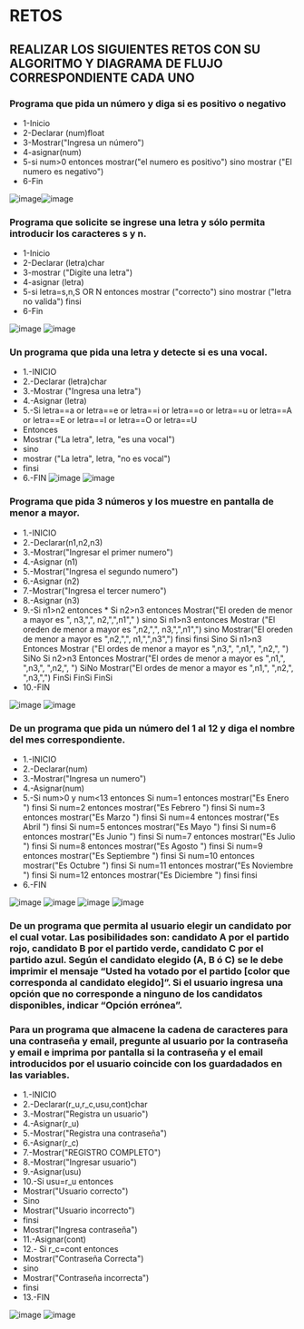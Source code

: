 # RETOS
## REALIZAR LOS SIGUIENTES RETOS CON SU ALGORITMO Y DIAGRAMA DE FLUJO CORRESPONDIENTE CADA UNO 

### Programa que pida un número y diga si es positivo o negativo
* 1-Inicio
* 2-Declarar (num)float
* 3-Mostrar("Ingresa un número")
* 4-asignar(num)
* 5-si num>0 entonces
      mostrar("el numero es positivo")
    sino mostrar ("El numero es negativo")
* 6-Fin

![image](https://user-images.githubusercontent.com/104279722/167274574-eb3a6987-ee85-441f-a24e-a18c2d6e79df.png)![image](https://user-images.githubusercontent.com/104279722/167274840-739392fe-c13f-4196-b15f-2c86071a7839.png)




### Programa que solicite se ingrese una letra y sólo permita introducir los caracteres s y n.

* 1-Inicio
* 2-Declarar (letra)char
* 3-mostrar ("Digite una letra")
* 4-asignar (letra)
* 5-si letra=s,n,S OR N entonces
            mostrar ("correcto")
          sino mostrar ("letra no valida")
        finsi
* 6-Fin

![image](https://user-images.githubusercontent.com/104279722/167275724-b30c55d0-991f-4383-8433-b392224156d5.png)
![image](https://user-images.githubusercontent.com/104279722/167275730-302d2640-e958-4834-83f3-14d16f91f981.png)




### Un programa que pida una letra y detecte si es una vocal. 

* 1.-INICIO
* 2.-Declarar (letra)char
* 3.-Mostrar ("Ingresa una letra")
* 4.-Asignar (letra)
* 5.-Si letra==a or letra==e or letra==i or letra==o or letra==u or letra==A or letra==E or letra==I or letra==O or letra==U 
* Entonces 
* Mostrar ("La letra", letra, "es una vocal") 
* sino 
* mostrar ("La letra", letra, "no es vocal")
* finsi
* 6.-FIN
![image](https://user-images.githubusercontent.com/104279722/168409112-fdda90de-a676-42c1-af06-57cd6f10cb67.png)
![image](https://user-images.githubusercontent.com/104279722/168409135-604c23b9-1e0f-4122-887a-d247f5069acd.png)

### Programa que pida 3 números y los muestre en pantalla de menor a mayor.  

* 1.-INICIO
* 2.-Declarar(n1,n2,n3)
* 3.-Mostrar("Ingresar el primer numero")
* 4.-Asignar (n1)
* 5.-Mostrar("Ingresa el segundo numero")
* 6.-Asignar (n2)
* 7.-Mostrar("Ingresa el tercer numero")
* 8.-Asignar (n3)
* 9.-Si n1>n2 entonces
      * Si n2>n3 entonces
      Mostrar("El oreden de menor a mayor es ", n3,",",         n2,",",n1"," )
sino
      Si n1>n3 entonces
            Mostrar ("El oreden de menor a mayor es ",n2,",", n3,",",n1",")
sino
      Mostrar("El oreden de menor a mayor es ",n2,",", n1,",",n3",")
      finsi
finsi
Sino
      Si n1>n3 Entonces
      Mostrar ("El ordes de menor a mayor es ",n3,", ",n1,", ",n2,", ")
SiNo
	Si n2>n3 Entonces
	 Mostrar("El ordes de menor a mayor es ",n1,", ",n3,", ",n2,", ")
SiNo
	 Mostrar("El ordes de menor a mayor es ",n1,", ",n2,", ",n3,",")
			FinSi
		FinSi
	FinSi
* 10.-FIN


![image](https://user-images.githubusercontent.com/104279722/168409417-a8c84085-f54a-4e50-ae91-8b3b74019667.png)
![image](https://user-images.githubusercontent.com/104279722/168409432-4b05e43b-5b00-4657-bb65-ef3d8e1c9ad6.png)


### De un programa que pida un número del 1 al 12 y diga el nombre del mes correspondiente.

* 1.-INICIO
* 2.-Declarar(num)
* 3.-Mostrar("Ingresa un numero")
* 4.-Asignar(num)
* 5.-Si num>0 y num<13 entonces
Si num=1 entonces mostrar("Es Enero ") finsi
Si num=2 entonces mostrar("Es Febrero ") finsi
Si num=3 entonces mostrar("Es Marzo ") finsi
Si num=4 entonces mostrar("Es Abril ") finsi
Si num=5 entonces mostrar("Es Mayo ") finsi
Si num=6 entonces mostrar("Es Junio ") finsi
Si num=7 entonces mostrar("Es Julio ") finsi
Si num=8 entonces mostrar("Es Agosto ") finsi
Si num=9 entonces mostrar("Es Septiembre ") finsi
Si num=10 entonces mostrar("Es Octubre ") finsi
Si num=11 entonces mostrar("Es Noviembre ") finsi
Si num=12 entonces mostrar("Es Diciembre ") finsi
finsi
* 6.-FIN

![image](https://user-images.githubusercontent.com/104279722/168410632-75632e31-ba07-4977-9e44-725efa245dea.png)
![image](https://user-images.githubusercontent.com/104279722/168410644-5a4825f4-bcd6-4174-8ed6-a8b151507840.png)
![image](https://user-images.githubusercontent.com/104279722/168410664-6249715e-b026-45f6-acf5-8490f43edbd8.png)
![image](https://user-images.githubusercontent.com/104279722/168410684-f19f4fe9-acb8-4bd8-bddf-9dc140904609.png)

### De un programa que permita al usuario elegir un candidato por el cual votar. Las posibilidades son: candidato A por el partido rojo, candidato B por el partido verde, candidato C por el partido azul. Según el candidato elegido (A, B ó C) se le debe imprimir el mensaje “Usted ha votado por el partido [color que corresponda al candidato elegido]”. Si el usuario ingresa una opción que no corresponde a ninguno de los candidatos disponibles, indicar “Opción errónea”.

### Para un programa que almacene la cadena de caracteres para una contraseña y email, pregunte al usuario por la contraseña y email e imprima por pantalla si la contraseña y el email introducidos por el usuario coincide con los guardadados en las variables.

* 1.-INICIO
* 2.-Declarar(r_u,r_c,usu,cont)char
* 3.-Mostrar("Registra un usuario")
* 4.-Asignar(r_u)
* 5.-Mostrar("Registra una contraseña")
* 6.-Asignar(r_c)
* 7.-Mostrar("REGISTRO COMPLETO")
* 8.-Mostrar("Ingresar usuario")
* 9.-Asignar(usu)
* 10.-Si usu=r_u entonces
* Mostrar("Usuario correcto")
* Sino 
* Mostrar("Usuario incorrecto")
* finsi
* Mostrar("Ingresa contraseña")
* 11.-Asignar(cont)
* 12.- Si r_c=cont entonces
* Mostrar("Contraseña Correcta")
* sino
* Mostrar("Contraseña incorrecta")
* finsi
* 13.-FIN

![image](https://user-images.githubusercontent.com/104279722/168411179-5c67325d-3c68-45a4-946e-7eb01f3a727a.png)
![image](https://user-images.githubusercontent.com/104279722/168411189-a8232a9a-18e8-4040-99a5-41fa715888e5.png)
